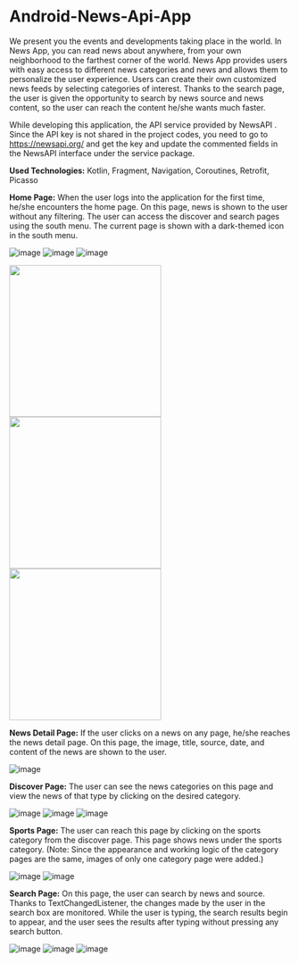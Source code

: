 # Android-News-Api-App

We present you the events and developments taking place in the world. In News App, you can read news about anywhere, from your own neighborhood to the farthest corner of the world. News App provides users with easy access to different news categories and news and allows them to personalize the user experience. Users can create their own customized news feeds by selecting categories of interest. Thanks to the search page, the user is given the opportunity to search by news source and news content, so the user can reach the content he/she wants much faster.

While developing this application, the API service provided by NewsAPI . Since the API key is not shared in the project codes, you need to go to https://newsapi.org/ and get the key and update the commented fields in the NewsAPI interface under the service package.

**Used Technologies:** Kotlin, Fragment, Navigation, Coroutines, Retrofit, Picasso


**Home Page:** When the user logs into the application for the first time, he/she encounters the home page. On this page, news is shown to the user without any filtering. The user can access the discover and search pages using the south menu. The current page is shown with a dark-themed icon in the south menu.


  
![image](https://github.com/alisiyararslan/Android-News-Api-App/assets/95187142/8a1aebdf-4584-4a7e-a7fe-67b3c20912b8)    ![image](https://github.com/alisiyararslan/Android-News-Api-App/assets/95187142/c3b3bda3-f865-48d7-8948-6b5a25894a6d)     ![image](https://github.com/alisiyararslan/Android-News-Api-App/assets/95187142/aef36617-05e7-4b72-895a-66f4ea8d514b)


<img src="https://github.com/alisiyararslan/Android-News-Api-App/assets/95187142/8a1aebdf-4584-4a7e-a7fe-67b3c20912b8" width="272" >  <img src="https://github.com/alisiyararslan/Android-News-Api-App/assets/95187142/c3b3bda3-f865-48d7-8948-6b5a25894a6d" width="272" >  <img src="https://github.com/alisiyararslan/Android-News-Api-App/assets/95187142/aef36617-05e7-4b72-895a-66f4ea8d514b" width="272" >


**News Detail Page:** If the user clicks on a news on any page, he/she reaches the news detail page. On this page, the image, title, source, date, and content of the news are shown to the user.

![image](https://github.com/alisiyararslan/Android-News-Api-App/assets/95187142/c3b98502-875f-405b-a801-2665271797cb)


**Discover Page:**  The user can see the news categories on this page and view the news of that type by clicking on the desired category.

![image](https://github.com/alisiyararslan/Android-News-Api-App/assets/95187142/6345ae34-d874-440e-b0f8-6a886bf397e8)  ![image](https://github.com/alisiyararslan/Android-News-Api-App/assets/95187142/790d4e5e-3c48-4ff8-afbe-4636a09588bf)  ![image](https://github.com/alisiyararslan/Android-News-Api-App/assets/95187142/906c389d-eb97-4a6b-a190-dc4bbdd6e4f1)


**Sports Page:** The user can reach this page by clicking on the sports category from the discover page. This page shows news under the sports category. (Note: Since the appearance and working logic of the category pages are the same, images of only one category page were added.)

![image](https://github.com/alisiyararslan/Android-News-Api-App/assets/95187142/95e6fc78-6238-40f6-839a-a85a4618fc6d) ![image](https://github.com/alisiyararslan/Android-News-Api-App/assets/95187142/1c89ae51-a8c4-4439-84ed-5e1a9dc44b8d)


**Search Page:** On this page, the user can search by news and source. Thanks to TextChangedListener, the changes made by the user in the search box are monitored. While the user is typing, the search results begin to appear, and the user sees the results after typing without pressing any search button.

![image](https://github.com/alisiyararslan/Android-News-Api-App/assets/95187142/0bc9cdaa-9daf-4ae6-abef-5b3771f32b7e)  ![image](https://github.com/alisiyararslan/Android-News-Api-App/assets/95187142/301d8f06-6ab7-4efe-9882-49d8a92e0152) ![image](https://github.com/alisiyararslan/Android-News-Api-App/assets/95187142/d84b8c4d-3090-47b7-beba-eef5df15cb39)












